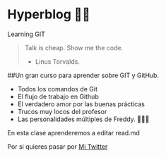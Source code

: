 # Hyperblog 💚💙
Learning GIT
> Talk is cheap. Show me the code.
> - Linus Torvalds.

##Un gran curso para aprender sobre GIT y GitHub.

* Todos los comandos de Git
* El flujo de trabajo en Github
* El verdadero amor por las buenas prácticas
* Trucos muy locos del profesor
* Las personalidades múltiples de Freddy. 🤣🤣🤣

En esta clase aprenderemos a editar read.md

Por si quieres pasar por [Mi Twitter](https://www.twitter.com/aolartes "Mi Twitter")